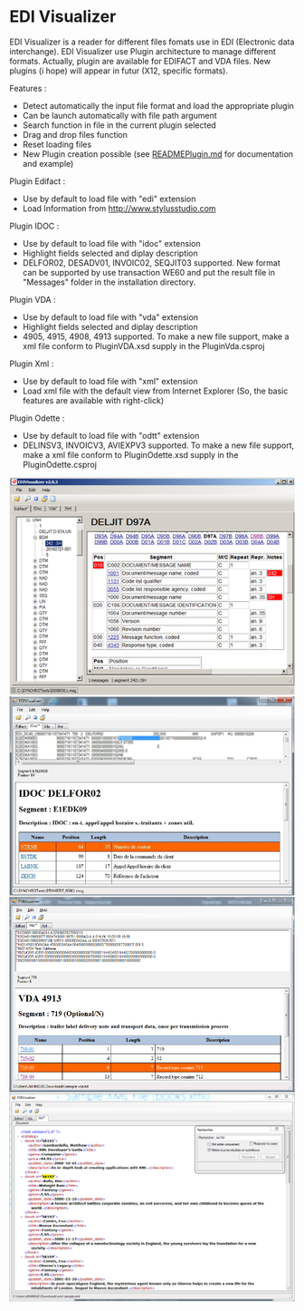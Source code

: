 # EDI Visualizer
EDI Visualizer is a reader for different files fomats use in EDI (Electronic data interchange).
EDI Visualizer use Plugin architecture to manage different formats. Actually, plugin are available for EDIFACT and VDA files. New plugins (i hope) will appear in futur (X12, specific formats).

Features :
  - Detect automatically the input file format and load the appropriate plugin
  - Can be launch automatically with file path argument
  - Search function in file in the current plugin selected
  - Drag and drop files function
  - Reset loading files
  - New Plugin creation possible (see [READMEPlugin.md](https://github.com/jimg03942/edi-visualizer/blob/master/READMEPlugin.md) for documentation and example)
  
Plugin Edifact :
  - Use by default to load file with "edi" extension
  - Load Information from http://www.stylusstudio.com

Plugin IDOC :
  - Use by default to load file with "idoc" extension
  - Highlight fields selected and diplay description
  - DELFOR02, DESADV01, INVOIC02, SEQJIT03 supported. New format can be supported by use transaction WE60 and put the result file in "Messages" folder in the installation directory.

Plugin VDA :
  - Use by default to load file with "vda" extension
  - Highlight fields selected and diplay description
  - 4905, 4915, 4908, 4913 supported. To make a new file support, make a xml file conform to PluginVDA.xsd supply in the PluginVda.csproj

Plugin Xml :
  - Use by default to load file with "xml" extension
  - Load xml file with the default view from Internet Explorer (So, the basic features are available with right-click)

Plugin Odette :
  - Use by default to load file with "odtt" extension
  - DELINSV3, INVOICV3, AVIEXPV3 supported. To make a new file support, make a xml file conform to PluginOdette.xsd supply in the PluginOdette.csproj

![Images](/Screenshots/edivisualizerScreenshotEdifact.jpg)
![Images](/Screenshots/edivisualizerScreenshotIDoc.jpg)
![Images](/Screenshots/edivisualizerScreenshotVDA.jpg)
![Images](/Screenshots/edivisualizerScreenshotXml.jpg)
